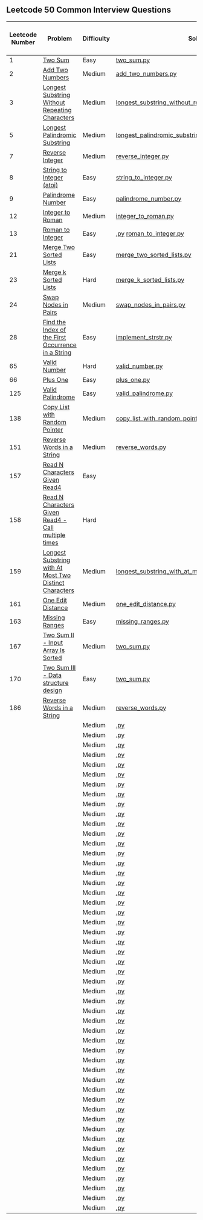 ## Leetcode 50 Common Interview Questions

| Leetcode Number | Problem                                                                                                                                             | Difficulty | Solution                                                                                                                         | Applied Data Structure / Algorithms | Note |
|-----------------|-----------------------------------------------------------------------------------------------------------------------------------------------------|------------|----------------------------------------------------------------------------------------------------------------------------------|-------------------------------------|------|
| 1               | [Two Sum](https://leetcode.com/problems/two-sum/description/)                                                                                       | Easy       | [two_sum.py](solutions/two_sum.py)                                                                                               |                                     |      |
| 2               | [Add Two Numbers](https://leetcode.com/problems/add-two-numbers/description/)                                                                       | Medium     | [add_two_numbers.py](solutions/add_two_numbers.py)                                                                               | Linked List                         |      | 
| 3               | [Longest Substring Without Repeating Characters](https://leetcode.com/problems/longest-substring-without-repeating-characters/description/)         | Medium     | [longest_substring_without_repeating_characters.py](solutions/longest_substring_without_repeating_characters.py)                 | Array/String                        |      | 
| 5               | [Longest Palindromic Substring](https://leetcode.com/problems/longest-palindromic-substring/description/)                                           | Medium     | [longest_palindromic_substring.py](solutions/longest_palindromic_substring.py)                                                   | Array/String                        |      | 
| 7               | [Reverse Integer](https://leetcode.com/problems/reverse-integer/description/)                                                                       | Medium     | [reverse_integer.py](solutions/reverse_integer.py])                                                                              | Math                                |      | 
| 8               | [String to Integer (atoi)](https://leetcode.com/problems/string-to-integer-atoi/description/)                                                       | Easy       | [string_to_integer.py](solutions/string_to_integer.py)                                                                           | Array/String                        |      | 
| 9               | [Palindrome Number](https://leetcode.com/problems/palindrome-number/description/)                                                                   | Easy       | [palindrome_number.py](solutions/palindrome_number.py])                                                                          | Math                                |      | 
| 12              | [Integer to Roman](https://leetcode.com/problems/integer-to-roman/description/)                                                                     | Medium     | [integer_to_roman.py](solutions/integer_to_roman.py)                                                                             | Array/String                        |      |
| 13              | [Roman to Integer](https://leetcode.com/problems/roman-to-integer/description/)                                                                     | Easy       | [.py](solutions/.py)                                                    [roman_to_integer.py](solutions/roman_to_integer.py)     | Array/String                        |      |
| 21              | [Merge Two Sorted Lists](https://leetcode.com/problems/merge-two-sorted-lists/description/)                                                         | Easy       | [merge_two_sorted_lists.py](solutions/merge_two_sorted_lists.py)                                                                 | Linked List                         |      | 
| 23              | [Merge k Sorted Lists](https://leetcode.com/problems/merge-k-sorted-lists/description/)                                                                 | Hard       | [merge_k_sorted_lists.py](solutions/merge_k_sorted_lists.py)                                                                     | Linked List                         |      | 
| 24              | [Swap Nodes in Pairs](https://leetcode.com/problems/swap-nodes-in-pairs/description/)                                                               | Medium     | [swap_nodes_in_pairs.py](solutions/swap_nodes_in_pairs.py)                                                                       | Linked List                         |      | 
| 28              | [Find the Index of the First Occurrence in a String](https://leetcode.com/problems/find-the-index-of-the-first-occurrence-in-a-string/description/) | Easy       | [implement_strstr.py](solutions/implement_strstr.py)                                                                             | Array/String                        |      |
| 65              | [Valid Number](https://leetcode.com/problems/valid-number/description/)                                                                             | Hard       | [valid_number.py](solutions/valid_number.py)                                                                                     | Array/String                        |      |
| 66              | [Plus One](https://leetcode.com/problems/plus-one/description/)                                                                                     | Easy       | [plus_one.py](solutions/plus_one.py])                                                                                            | Math                                |      | 
| 125             | [Valid Palindrome](https://leetcode.com/problems/valid-palindrome/description/)                                                                     | Easy       | [valid_palindrome.py](solutions/valid_palindrome.py)                                                                             | Array/String                        |      | 
| 138             | [Copy List with Random Pointer](https://leetcode.com/problems/copy-list-with-random-pointer/description/)                                               | Medium     | [copy_list_with_random_pointer.py](solutions/copy_list_with_random_pointer.py)                                                   | Linked List                         |      | 
| 151             | [Reverse Words in a String](https://leetcode.com/problems/reverse-words-in-a-string/description/)                                                   | Medium     | [reverse_words.py](solutions/reverse_words.py)                                                                                   | Array/String                        |      |
| 157             | [Read N Characters Given Read4](https://leetcode.com/problems/read-n-characters-given-read4/description/)                                           | Easy       |                                                                                                                                  |                                     |      | 
| 158             | [Read N Characters Given Read4 - Call multiple times](https://leetcode.com/problems/read-n-characters-given-read4/description/)                     | Hard       |                                                                                                                                  |                                     |      | 
| 159             | [Longest Substring with At Most Two Distinct Characters](resources/LongestSubstringWithAtMostTwoDistinctCharacters.md)                              | Medium     | [longest_substring_with_at_most_two_distinct_characters.py](solutions/longest_substring_with_at_most_two_distinct_characters.py) | Array/String                        |      | 
| 161             | [One Edit Distance](https://leetcode.com/problems/one-edit-distance/description/)                                                                   | Medium     | [one_edit_distance.py](solutions/one_edit_distance.pys.py)                                                                       | Array/String                        |      |
| 163             | [Missing Ranges](resources/MissingRanges.md)                                                                                                        | Easy       | [missing_ranges.py](solutions/missing_ranges.py)                                                                                 | Array/String                        |      | 
| 167             | [Two Sum II - Input Array Is Sorted](https://leetcode.com/problems/two-sum-ii-input-array-is-sorted/description/)                                   | Medium     | [two_sum.py](solutions/two_sum.py)                                                                                               | Array/String                        |      | 
| 170             | [Two Sum III - Data structure design](resources/TwoSumIII.md)                                                                                       | Easy       | [two_sum.py](solutions/two_sum.py)                                                                                               | Array/String                        |      | 
| 186             | [Reverse Words in a String](resources/ReverseWordsInAStringII.md)                                                                                   | Medium     | [reverse_words.py](solutions/reverse_words.py)                                                                                   | Array/String                        |      |
|                 | []()                                                                                                                                                | Medium     | [.py](solutions/.py)                                                                                                             |                                     |      |
|                 | []()                                                                                                                                                | Medium     | [.py](solutions/.py)                                                                                                             |                                     |      |
|                 | []()                                                                                                                                                | Medium     | [.py](solutions/.py)                                                                                                             |                                     |      |
|                 | []()                                                                                                                                                | Medium     | [.py](solutions/.py)                                                                                                             |                                     |      |
|                 | []()                                                                                                                                                | Medium     | [.py](solutions/.py)                                                                                                             |                                     |      |
|                 | []()                                                                                                                                                | Medium     | [.py](solutions/.py)                                                                                                             |                                     |      |
|                 | []()                                                                                                                                                | Medium     | [.py](solutions/.py)                                                                                                             |                                     |      |
|                 | []()                                                                                                                                                | Medium     | [.py](solutions/.py)                                                                                                             |                                     |      |
|                 | []()                                                                                                                                                | Medium     | [.py](solutions/.py)                                                                                                             |                                     |      |
|                 | []()                                                                                                                                                | Medium     | [.py](solutions/.py)                                                                                                             |                                     |      |
|                 | []()                                                                                                                                                | Medium     | [.py](solutions/.py)                                                                                                             |                                     |      |
|                 | []()                                                                                                                                                | Medium     | [.py](solutions/.py)                                                                                                             |                                     |      |
|                 | []()                                                                                                                                                | Medium     | [.py](solutions/.py)                                                                                                             |                                     |      |
|                 | []()                                                                                                                                                | Medium     | [.py](solutions/.py)                                                                                                             |                                     |      |
|                 | []()                                                                                                                                                | Medium     | [.py](solutions/.py)                                                                                                             |                                     |      |
|                 | []()                                                                                                                                                | Medium     | [.py](solutions/.py)                                                                                                             |                                     |      |
|                 | []()                                                                                                                                                | Medium     | [.py](solutions/.py)                                                                                                             |                                     |      |
|                 | []()                                                                                                                                                | Medium     | [.py](solutions/.py)                                                                                                             |                                     |      |
|                 | []()                                                                                                                                                | Medium     | [.py](solutions/.py)                                                                                                             |                                     |      |
|                 | []()                                                                                                                                                | Medium     | [.py](solutions/.py)                                                                                                             |                                     |      |
|                 | []()                                                                                                                                                | Medium     | [.py](solutions/.py)                                                                                                             |                                     |      |
|                 | []()                                                                                                                                                | Medium     | [.py](solutions/.py)                                                                                                             |                                     |      |
|                 | []()                                                                                                                                                | Medium     | [.py](solutions/.py)                                                                                                             |                                     |      |
|                 | []()                                                                                                                                                | Medium     | [.py](solutions/.py)                                                                                                             |                                     |      |
|                 | []()                                                                                                                                                | Medium     | [.py](solutions/.py)                                                                                                             |                                     |      |
|                 | []()                                                                                                                                                | Medium     | [.py](solutions/.py)                                                                                                             |                                     |      |
|                 | []()                                                                                                                                                | Medium     | [.py](solutions/.py)                                                                                                             |                                     |      |
|                 | []()                                                                                                                                                | Medium     | [.py](solutions/.py)                                                                                                             |                                     |      |
|                 | []()                                                                                                                                                | Medium     | [.py](solutions/.py)                                                                                                             |                                     |      |
|                 | []()                                                                                                                                                | Medium     | [.py](solutions/.py)                                                                                                             |                                     |      |
|                 | []()                                                                                                                                                | Medium     | [.py](solutions/.py)                                                                                                             |                                     |      |
|                 | []()                                                                                                                                                | Medium     | [.py](solutions/.py)                                                                                                             |                                     |      |
|                 | []()                                                                                                                                                | Medium     | [.py](solutions/.py)                                                                                                             |                                     |      |
|                 | []()                                                                                                                                                | Medium     | [.py](solutions/.py)                                                                                                             |                                     |      |
|                 | []()                                                                                                                                                | Medium     | [.py](solutions/.py)                                                                                                             |                                     |      |
|                 | []()                                                                                                                                                | Medium     | [.py](solutions/.py)                                                                                                             |                                     |      |
|                 | []()                                                                                                                                                | Medium     | [.py](solutions/.py)                                                                                                             |                                     |      |
|                 | []()                                                                                                                                                | Medium     | [.py](solutions/.py)                                                                                                             |                                     |      |
|                 | []()                                                                                                                                                | Medium     | [.py](solutions/.py)                                                                                                             |                                     |      |
|                 | []()                                                                                                                                                | Medium     | [.py](solutions/.py)                                                                                                             |                                     |      |
|                 | []()                                                                                                                                                | Medium     | [.py](solutions/.py)                                                                                                             |                                     |      |
|                 | []()                                                                                                                                                | Medium     | [.py](solutions/.py)                                                                                                             |                                     |      |
|                 | []()                                                                                                                                                | Medium     | [.py](solutions/.py)                                                                                                             |                                     |      |
|                 | []()                                                                                                                                                | Medium     | [.py](solutions/.py)                                                                                                             |                                     |      |
|                 | []()                                                                                                                                                | Medium     | [.py](solutions/.py)                                                                                                             |                                     |      |
|                 | []()                                                                                                                                                | Medium     | [.py](solutions/.py)                                                                                                             |                                     |      |
|                 | []()                                                                                                                                                | Medium     | [.py](solutions/.py)                                                                                                             |                                     |      |
|                 | []()                                                                                                                                                | Medium     | [.py](solutions/.py)                                                                                                             |                                     |      |
|                 | []()                                                                                                                                                | Medium     | [.py](solutions/.py)                                                                                                             |                                     |      |
|                 | []()                                                                                                                                                | Medium     | [.py](solutions/.py)                                                                                                             |                                     |      |



